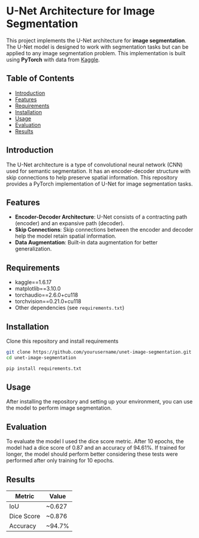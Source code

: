 # U-Net Architecture for Image Segmentation

This project implements the U-Net architecture for **image segmentation**. The U-Net model is designed to work with segmentation tasks but can be applied to any image segmentation problem. This implementation is built using **PyTorch** with data from [Kaggle](https://www.kaggle.com/competitions/carvana-image-masking-challenge/overview).

## Table of Contents
- [Introduction](#introduction)
- [Features](#features)
- [Requirements](#requirements)
- [Installation](#installation)
- [Usage](#usage)
- [Evaluation](#evaluation)
- [Results](#results)

## Introduction
The U-Net architecture is a type of convolutional neural network (CNN) used for semantic segmentation. It has an encoder-decoder structure with skip connections to help preserve spatial information. This repository provides a PyTorch implementation of U-Net for image segmentation tasks.

## Features
- **Encoder-Decoder Architecture**: U-Net consists of a contracting path (encoder) and an expansive path (decoder).
- **Skip Connections**: Skip connections between the encoder and decoder help the model retain spatial information.
- **Data Augmentation**: Built-in data augmentation for better generalization.

## Requirements
- kaggle==1.6.17
- matplotlib==3.10.0
- torchaudio==2.6.0+cu118
- torchvision==0.21.0+cu118
- Other dependencies (see `requirements.txt`)

## Installation
Clone this repository and install requirements
```bash
git clone https://github.com/yourusername/unet-image-segmentation.git
cd unet-image-segmentation

pip install requirements.txt
```

## Usage
After installing the repository and setting up your environment, you can use the model to perform image segmentation.

## Evaluation
To evaluate the model I used the dice score metric. After 10 epochs, the model had a dice score of $0.87$ and an accuracy of $94.61$%. If trained for longer, the model should perform better considering these tests were performed after only training for 10 epochs.

## Results

| Metric     | Value  |
|------------|--------|
| IoU        | ~0.627 |
| Dice Score | ~0.876 |
| Accuracy   | ~94.7% |